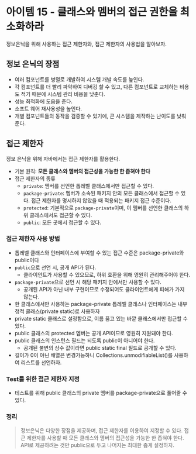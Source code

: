 # 아이템 15 - 클래스와 멤버의 접근 권한을 최소화하라

정보은닉을 위해 사용하는 접근 제한자와, 접근 제한자의 사용법을 알아보자.

## 정보 은닉의 장점
* 여러 컴포넌트를 병렬로 개발하여 시스템 개발 속도를 높인다.
* 각 컴포넌트를 더 빨리 파악하여 디버깅 할 수 있고, 다른 컴포넌트로 교체하는 비용도 적기 때문에 시스템 관리 비용을 낮춘다.
* 성능 최적화에 도움을 준다.
* 소프트 웨어 재사용성을 높인다.
* 개별 컴포넌트들의 동작을 검증할 수 있기에, 큰 시스템을 제작하는 난이도를 낮춰준다.

## 접근 제한자
정보 은닉을 위해 자바에서는 접근 제한자를 활용한다.

* 기본 원칙: **모든 클래스와 멤버의 접근성을 가능한 한 좁혀야 한다**
* 접근 제한자의 종류
    * `private`: 멤버를 선언한 톱레벨 클래스에서만 접근할 수 있다.
    * `package-private`: 멤버가 소속된 패키지 안의 모든 클래스에서 접근할 수 있다. 접근 제한자를 명시하지 않았을 때 적용되는 패키지 접근 수준이다.
    * `protected`: 기본적으로 `package-private`이며, 이 멤버를 선언한 클래스의 하위 클래스에서도 접근할 수 있다.
    * `public`: 모든 곳에서 접근할 수 있다.

### 접근 제한자 사용 방법
* 톱레벨 클래스와 인터페이스에 부여할 수 있는 접근 수준은 package-private와 public이다
* `public`으로 선언 시, 공개 API가 된다.
    * 클라이언트가 사용할 수 있으므로, 하위 호환을 위해 영원히 관리해주어야 한다.
* `package-private`으로 선언 시 해당 패키지 안에서만 사용할 수 있다.
    * 공개된 API가 아닌 내부 구현이므로 수정되어도 클라이언트에게 피해가 가지 않는다.
* 한 클래스에서만 사용하는 package-private 톱레벨 클래스나 인터페이스는 내부 정적 클래스(private static)로 사용하자
* private static 클래스로 설정함으로, 이름 품고 있는 바깥 클래스에서만 접근할 수 있다.
* public 클래스의 protected 멤버는 공개 API이므로 영원히 지원돼야 한다.
* public 클래스의 인스턴스 필드는 되도록 public이 아니어야 한다.
    * 공개된 불변의 상수 값이라면 public static final 필드로 공개할 수 있다.
* 길이가 0이 아닌 배열은 변경가능하니 Collections.unmodifiableList()를 사용하여 리스트를 선언하자.

### Test를 위한 접근 제한자 지정
* 테스트를 위해 public 클래스의 private 멤버를 package-private으로 풀어줄 수 있다.

### 정리
> 정보은닉은 다양한 장점을 제공하며, 접근 제한자를 이용하여 지정할 수 있다. 접근 제한자를 사용할 때 모든 클래스와 멤버의 접근성을 가능한 한 좁혀야 한다. API로 제공하려는 것만 public으로 두고 나머지는 최대한 좁게 설정하자.